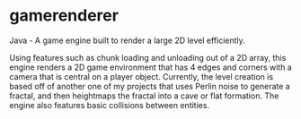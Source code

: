 # gamerenderer

Java - A game engine built to render a large 2D level efficiently.

Using features such as chunk loading and unloading out of a 2D array, this engine renders a 2D game environment that has 4 edges and corners with a camera that is central on a player object. 
Currently, the level creation is based off of another one of my projects that uses Perlin noise to generate a fractal, and then heightmaps the fractal into a cave or flat formation. The engine also features basic collisions between entities.
